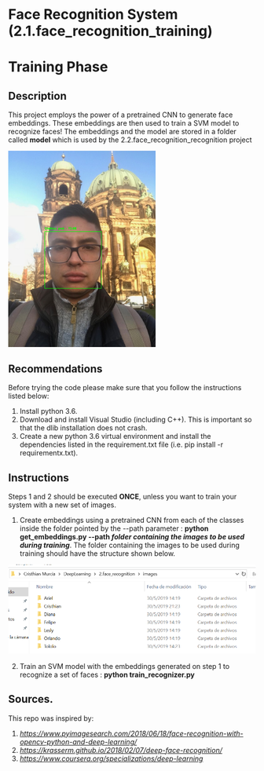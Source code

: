 # Face Recognition System (2.1.face_recognition_training)
# Training Phase
## Description
This project employs the power of a pretrained CNN to generate face embeddings. These embeddings are then used to train a SVM model to recognize faces!
The embeddings and the model are stored in a folder called **model** which is used by the 2.2.face_recognition_recognition project

 <img src="explanation/xd.png" width="300"/>


## Recommendations

Before trying the code please make sure that you follow the instructions listed below:

1. Install python 3.6.
2. Download and install Visual Studio (including C++). This is important so that the dlib installation does not crash.
3. Create a new python 3.6 virtual environment and install the dependencies listed in the requirement.txt file (i.e. pip install -r requirementx.txt).
 
## Instructions
Steps 1 and 2 should be executed **ONCE**, unless you want to train your system with a new set of images.

1. Create embeddings using a pretrained CNN from each of the classes inside the folder pointed by the --path parameter : **python get_embeddings.py --path *folder containing the images to be used during training***. The folder containing the images to be used during training should have the structure shown below. 
 
 <img src="explanation/folder_structure.PNG" width="600"/>
 
2. Train an SVM model with the embeddings generated on step 1 to recognize a set of faces : **python train_recognizer.py**



## Sources.

This repo was inspired by:

1. *https://www.pyimagesearch.com/2018/06/18/face-recognition-with-opencv-python-and-deep-learning/*
2. *https://krasserm.github.io/2018/02/07/deep-face-recognition/*
3. *https://www.coursera.org/specializations/deep-learning*

